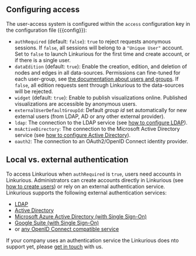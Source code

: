 
## Configuring access

The user-access system is configured within the `access` configuration key in the configuration file ({{config}}):

- `authRequired` (default: `false`): `true` to reject requests anonymous sessions.
   If `false`, all sessions will belong to a `"Unique User"` account.
   Set to `false` to launch Linkurious for the first time and create account, or if there is a single user.
- `dataEdition` (default: `true`): Enable the creation, edition, and deletion of nodes and edges in all data-sources.
   Permissions can fine-tuned for each user-group, see [the documentation about users and groups](/users).
   If `false`, all edition requests sent through Linkurious to the data-sources will be rejected.
- `widget` (default: `true`): Enable to publish visualizations online.
   Published visualizations are accessible by anonymous users.
- `externalUserDefaultGroupId`: Default *group id* set automatically for new external users (from LDAP, AD or any other external provider).
- `ldap`: The connection to the LDAP service (see [how to configure LDAP](/ldap/#openldap)).
- `msActiveDirectory`: The connection to the Microsoft Active Directory service (see [how to configure Active Directory](/ldap/#active-directory)).
- `oauth2`: The connection to an OAuth2/OpenID Connect identity provider.
<!-- 
`loginTimeout` (: 3600. Log the user out after a period of inactivity (in second). 
-->

## Local vs. external authentication

To access Linkurious when `authRequired` is `true`, users need accounts in Linkurious.
Administrators can create accounts directly in Linkurious (see [how to create users](/users))
or rely on an external authentication service.
Linkurious supports the following external authentication services:
 - [LDAP](/ldap/#openldap)
 - [Active Directory](/ldap/#active-directory)
 - [Microsoft Azure Active Directory (with Single Sign-On)](/sso-azure)
 - [Google Suite (with Single Sign-On)](/sso-google)
 - or [any OpenID Connect compatible service](/sso-openid)

If your company uses an authentication service the Linkurious does nto support yet,
please [get in touch](/support) with us.
